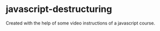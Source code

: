 ﻿# javascript-destructuring
Created with the help of some video instructions of a javascript course.
